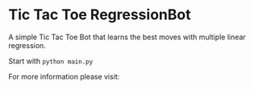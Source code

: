 # Tic Tac Toe RegressionBot

A simple Tic Tac Toe Bot that learns the best moves with multiple linear regression.

Start with `python main.py`

For more information please visit:
